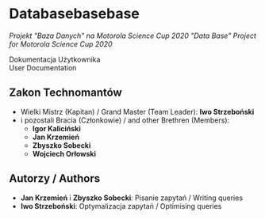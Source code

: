 # Databasebasebase
*Projekt "Baza Danych" na Motorola Science Cup 2020*
*"Data Base" Project for Motorola Science Cup 2020*

Dokumentacja Użytkownika  
User Documentation

## Zakon Technomantów

* Wielki Mistrz (Kapitan) / Grand Master (Team Leader): **Iwo Strzeboński**
* i pozostali Bracia (Członkowie) / and other Brethren (Members):
  * **Igor Kaliciński**
  * **Jan Krzemień**
  * **Zbyszko Sobecki**
  * **Wojciech Orłowski**

## Autorzy / Authors

* **Jan Krzemień** i **Zbyszko Sobecki**: Pisanie zapytań / Writing queries
* **Iwo Strzeboński**: Optymalizacja zapytań / Optimising queries
